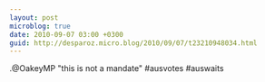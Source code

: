 ```yaml
---
layout: post
microblog: true
date: 2010-09-07 03:00 +0300
guid: http://desparoz.micro.blog/2010/09/07/t23210948034.html
---
```

.@OakeyMP "this is not a mandate" #ausvotes #auswaits
